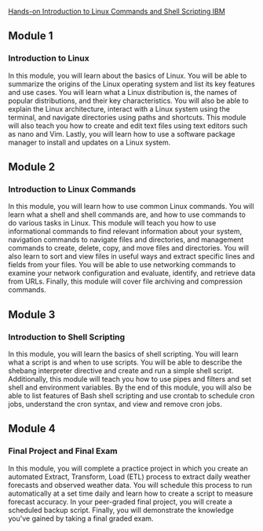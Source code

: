 [Hands-on Introduction to Linux Commands and Shell Scripting IBM](https://www.coursera.org/learn/hands-on-introduction-to-linux-commands-and-shell-scripting/)

## Module 1
### Introduction to Linux

In this module, you will learn about the basics of Linux. You will be able to summarize the origins of the Linux operating system and list its key features and use cases. You will learn what a Linux distribution is, the names of popular distributions, and their key characteristics. You will also be able to explain the Linux architecture, interact with a Linux system using the terminal, and navigate directories using paths and shortcuts. This module will also teach you how to create and edit text files using text editors such as nano and Vim. Lastly, you will learn how to use a software package manager to install and updates on a Linux system.

## Module 2
### Introduction to Linux Commands
In this module, you will learn how to use common Linux commands. You will learn what a shell and shell commands are, and how to use commands to do various tasks in Linux. This module will teach you how to use informational commands to find relevant information about your system, navigation commands to navigate files and directories, and management commands to create, delete, copy, and move files and directories. You will also learn to sort and view files in useful ways and extract specific lines and fields from your files. You will be able to use networking commands to examine your network configuration and evaluate, identify, and retrieve data from URLs. Finally, this module will cover file archiving and compression commands.

## Module 3
### Introduction to Shell Scripting
In this module, you will learn the basics of shell scripting. You will learn what a script is and when to use scripts. You will be able to describe the shebang interpreter directive and create and run a simple shell script. Additionally, this module will teach you how to use pipes and filters and set shell and environment variables. By the end of this module, you will also be able to list features of Bash shell scripting and use crontab to schedule cron jobs, understand the cron syntax, and view and remove cron jobs.

## Module 4
### Final Project and Final Exam
In this module, you will complete a practice project in which you create an automated Extract, Transform, Load (ETL) process to extract daily weather forecasts and observed weather data. You will schedule this process to run automatically at a set time daily and learn how to create a script to measure forecast accuracy. In your peer-graded final project, you will create a scheduled backup script. Finally, you will demonstrate the knowledge you've gained by taking a final graded exam.